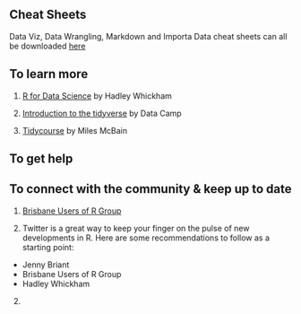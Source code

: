## Cheat Sheets 

Data Viz, Data Wrangling, Markdown and Importa Data cheat sheets can all be downloaded [here](https://www.rstudio.com/resources/cheatsheets/)

## To learn more 

1. [R for Data Science](http://r4ds.had.co.nz/) by Hadley Whickham 

2. [Introduction to the tidyverse](https://www.datacamp.com/courses/introduction-to-the-tidyverse) by Data Camp

3. [Tidycourse](https://github.com/MilesMcBain/tidycourse) by Miles McBain

## To get help

## To connect with the community & keep up to date

1. [Brisbane Users of R Group](https://www.meetup.com/Brisbane-Users-of-R-Group-BURGr)

2. Twitter is a great way to keep your finger on the pulse of new developments in R. Here are some recommendations to follow as a starting point:    
 * Jenny Briant   
 * Brisbane Users of R Group    
 * Hadley Whickham   
2. 

